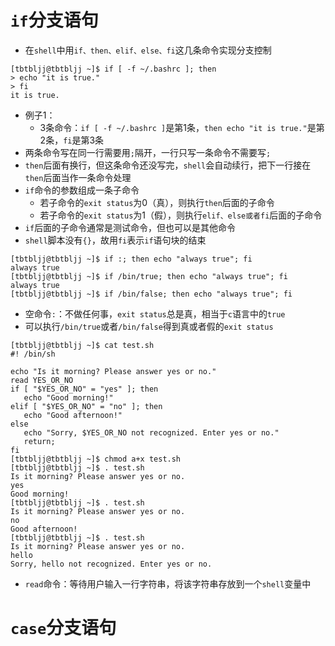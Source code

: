 # `if`分支语句
* 在`shell`中用`if、then、elif、else、fi`这几条命令实现分支控制
```
[tbtbljj@tbtbljj ~]$ if [ -f ~/.bashrc ]; then
> echo "it is true."
> fi
it is true.
```
* 例子1：
  * 3条命令：`if [ -f ~/.bashrc ]`是第1条，`then echo "it is true."`是第2条，`fi`是第3条
* 两条命令写在同一行需要用`;`隔开，一行只写一条命令不需要写`;`
* `then`后面有换行，但这条命令还没写完，`shell`会自动续行，把下一行接在`then`后面当作一条命令处理
* `if`命令的参数组成一条子命令
  * 若子命令的`exit status`为0（真），则执行`then`后面的子命令
  * 若子命令的`exit status`为1（假），则执行`elif、else或者fi`后面的子命令    
* `if`后面的子命令通常是测试命令，但也可以是其他命令
* `shell`脚本没有`{}`，故用`fi`表示`if`语句块的结束
```
[tbtbljj@tbtbljj ~]$ if :; then echo "always true"; fi
always true
[tbtbljj@tbtbljj ~]$ if /bin/true; then echo "always true"; fi
always true
[tbtbljj@tbtbljj ~]$ if /bin/false; then echo "always true"; fi
```
* 空命令`:`：不做任何事，`exit status`总是真，相当于`c`语言中的`true`
* 可以执行`/bin/true`或者`/bin/false`得到真或者假的`exit status`
```
[tbtbljj@tbtbljj ~]$ cat test.sh 
#! /bin/sh

echo "Is it morning? Please answer yes or no."
read YES_OR_NO
if [ "$YES_OR_NO" = "yes" ]; then
   echo "Good morning!"
elif [ "$YES_OR_NO" = "no" ]; then
   echo "Good afternoon!"
else
   echo "Sorry, $YES_OR_NO not recognized. Enter yes or no."
   return;
fi
[tbtbljj@tbtbljj ~]$ chmod a+x test.sh
[tbtbljj@tbtbljj ~]$ . test.sh
Is it morning? Please answer yes or no.
yes
Good morning!
[tbtbljj@tbtbljj ~]$ . test.sh
Is it morning? Please answer yes or no.
no
Good afternoon!
[tbtbljj@tbtbljj ~]$ . test.sh
Is it morning? Please answer yes or no.
hello
Sorry, hello not recognized. Enter yes or no.
```
* `read`命令：等待用户输入一行字符串，将该字符串存放到一个`shell`变量中

# `case`分支语句
